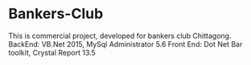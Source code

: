 # Bankers-Club
This is commercial project, developed for bankers club Chittagong.
BackEnd: VB.Net 2015, MySql Administrator 5.6
Front End: Dot Net Bar toolkit, Crystal Report 13.5
